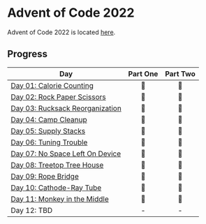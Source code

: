 # Advent of Code 2022

Advent of Code 2022 is located [here](https://adventofcode.com/2022/).

## Progress

| Day                                   | Part One | Part Two |
|---------------------------------------|:--------:|:--------:|
| [Day 01: Calorie Counting](01)        |    🌟    |    🌟    |
| [Day 02: Rock Paper Scissors](02)     |    🌟    |    🌟    |
| [Day 03: Rucksack Reorganization](03) |    🌟    |    🌟    |
| [Day 04: Camp Cleanup](04)            |    🌟    |    🌟    |
| [Day 05: Supply Stacks](05)           |    🌟    |    🌟    |
| [Day 06: Tuning Trouble](06)          |    🌟    |    🌟    |
| [Day 07: No Space Left On Device](07) |    🌟    |    🌟    |
| [Day 08: Treetop Tree House](08)      |    🌟    |    🌟    |
| [Day 09: Rope Bridge](09)             |    🌟    |    🌟    |
| [Day 10: Cathode-Ray Tube](10)        |    🌟    |    🌟    |
| [Day 11: Monkey in the Middle](11)    |    🌟    |    🌟    |
| Day 12: TBD                           |    -     |    -     |